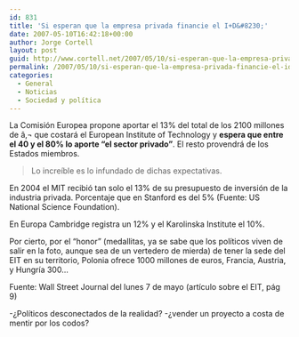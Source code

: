 ```yaml
---
id: 831
title: 'Si esperan que la empresa privada financie el I+D&#8230;'
date: 2007-05-10T16:42:18+00:00
author: Jorge Cortell
layout: post
guid: http://www.cortell.net/2007/05/10/si-esperan-que-la-empresa-privada-financie-el-id/
permalink: /2007/05/10/si-esperan-que-la-empresa-privada-financie-el-id/
categories:
  - General
  - Noticias
  - Sociedad y polí­tica
---
```

La Comisión Europea propone aportar el 13% del total de los 2100 millones de â‚¬ que costará el European Institute of Technology y **espera que entre el 40 y el 80% lo aporte &#8220;el sector privado&#8221;**. El resto provendrá de los Estados miembros.

> Lo increí­ble es lo infundado de dichas expectativas.

En 2004 el MIT recibió tan solo el 13% de su presupuesto de inversión de la industria privada. Porcentaje que en Stanford es del 5% (Fuente: US National Science Foundation).

En Europa Cambridge registra un 12% y el Karolinska Institute el 10%.

Por cierto, por el &#8220;honor&#8221; (medallitas, ya se sabe que los polí­ticos viven de salir en la foto, aunque sea de un vertedero de mierda) de tener la sede del EIT en su territorio, Polonia ofrece 1000 millones de euros, Francia, Austria, y Hungrí­a 300&#8230;

Fuente: Wall Street Journal del lunes 7 de mayo (artí­culo sobre el EIT, pág 9)

-¿Polí­ticos desconectados de la realidad? -¿vender un proyecto a costa de mentir por los codos?
